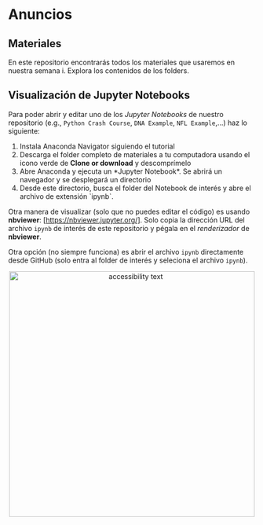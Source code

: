 # Anuncios

## Materiales

En este repositorio encontrarás todos los materiales que usaremos en nuestra semana i. Explora los contenidos de los folders.

## Visualización de Jupyter Notebooks

Para poder abrir y editar uno de los *Jupyter Notebooks* de nuestro repositorio (e.g., `Python Crash Course`, `DNA Example`, `NFL Example`,...) haz lo siguiente:

<ol>
<li>Instala Anaconda Navigator siguiendo el tutorial</li>
<li>Descarga el folder completo de materiales a tu computadora usando el icono verde de <b>Clone or download</b> y descomprímelo</li>
<li>Abre Anaconda y ejecuta un *Jupyter Notebook*. Se abrirá un navegador y se desplegará un directorio</li>
<li>Desde este directorio, busca el folder del Notebook de interés y abre el archivo de extensión `ipynb`. </li>
</ol>

Otra manera de visualizar (solo que no puedes editar el código) es usando **nbviewer**: [https://nbviewer.jupyter.org/]. Solo copia la dirección URL del archivo `ipynb` de interés de este repositorio y pégala en el *renderizador* de **nbviewer**.   

Otra opción (no siempre funciona) es abrir el archivo `ipynb` directamente desde GitHub (solo entra al folder de interés y seleciona el archivo `ipynb`).

<p align="center">
  <img src="https://github.com/semana-i-2019/materiales/blob/master/files.jpg" width="500" alt="accessibility text">
</p>

